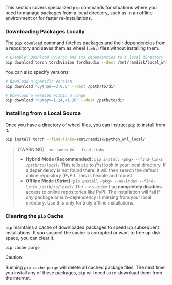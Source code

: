This section covers specialized `pip` commands for situations where you need to manage packages from a local directory, such as in an offline environment or for faster re-installations.

### Downloading Packages Locally

The `pip download` command fetches packages and their dependencies from a repository and saves them as wheel (`.whl`) files without installing them.

```bash
# Example: Download PyTorch and its dependencies to a local directory
pip download torch torchvision torchaudio --dest /mnt/ramdisk/local_whl_dir/
```

You can also specify versions:
```bash
# Download a specific version
pip download "Cython==3.0.5" --dest /path/to/dir

# Download a version within a range
pip download "numpy>=1.24,<1.26" --dest /path/to/dir
```

### Installing from a Local Source

Once you have a directory of wheel files, you can instruct `pip` to install from it.

```bash
pip install torch --find-links=/mnt/ramdisk/python_whl_local/
```

> [!WARNING] `--no-index` vs. `--find-links`
> - **Hybrid Mode (Recommended):** `pip install <pkg> --find-links /path/to/local/`
>   This tells `pip` to *first* look in your local directory. If a dependency is not found there, it will then search the default online repository (PyPI). This is flexible and robust.
> - **Offline Mode (Strict):** `pip install <pkg> --no-index --find-links /path/to/local/`
>   The `--no-index` flag **completely disables** access to online repositories like PyPI. The installation will fail if *any* package or sub-dependency is missing from your local directory. Use this only for truly offline installations.

### Clearing the `pip` Cache

`pip` maintains a cache of downloaded packages to speed up subsequent installations. If you suspect the cache is corrupted or want to free up disk space, you can clear it.

```bash
pip cache purge
```

> [!CAUTION]
> Running `pip cache purge` will delete all cached package files. The next time you install any of these packages, `pip` will need to re-download them from the internet.

